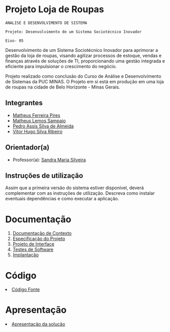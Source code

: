 # Projeto Loja de Roupas

`ANALISE E DESENVOLVIMENTO DE SISTEMA`

`Projeto: Desenvolvimento de um Sistema Sociotécnico Inovador`

`Eixo- 05`

Desenvolvimento de um Sistema Sociotécnico Inovador para aprimorar a gestão da loja de roupas, visando agilizar processos de estoque, vendas e finanças através de soluções de TI, proporcionando uma gestão integrada e eficiente para impulsionar o crescimento do negócio.

Projeto realizado como conclusão do Curso de Análise e Desenvolvimento de Sistemas da PUC MINAS. O Projeto em sí está em produção em uma loja de roupas na cidade de Belo Horizonte - Minas Gerais.

## Integrantes

* <a href="https://www.linkedin.com/in/matheus-ferreira-3b26a823b/">Matheus Ferreira Pires</a>
* <a href="https://www.linkedin.com/in/sampaiotech/">Matheus Lemos Sampaio</a>
* <a href="https://www.linkedin.com/in/pedro-almeida-5427b3187/">Pedro Assis Silva de Almeida</a>
* <a href="https://www.linkedin.com/in/vitorhugosilvaribeiro/">Vitor Hugo Silva Ribeiro</a>

## Orientador(a)

* Professor(a): <a href="https://www.linkedin.com/in/sandra-silveira-msc-itil-v3-foundation-320618/">Sandra Maria Silveira </a>

## Instruções de utilização

Assim que a primeira versão do sistema estiver disponível, deverá complementar com as instruções de utilização. Descreva como instalar eventuais dependências e como executar a aplicação.

# Documentação

<ol>
<li><a href="documentos/01-Documentação de Contexto.md"> Documentação de Contexto</a></li>
<li><a href="documentos/02-Especificação do Projeto.md"> Especificação do Projeto</a></li>
<li><a href="documentos/03-Projeto de Interface.md"> Projeto de Interface</a></li>
<li><a href="documentos/04-Testes de Software.md"> Testes de Software</a></li>
<li><a href="documentos/05-Implantação.md"> Implantação</a></li>
</ol>

# Código

<li><a href="codigo-fonte/README.md"> Código Fonte</a></li>

# Apresentação

<li><a href="apresentacao/README.md"> Apresentação da solução</a></li>
